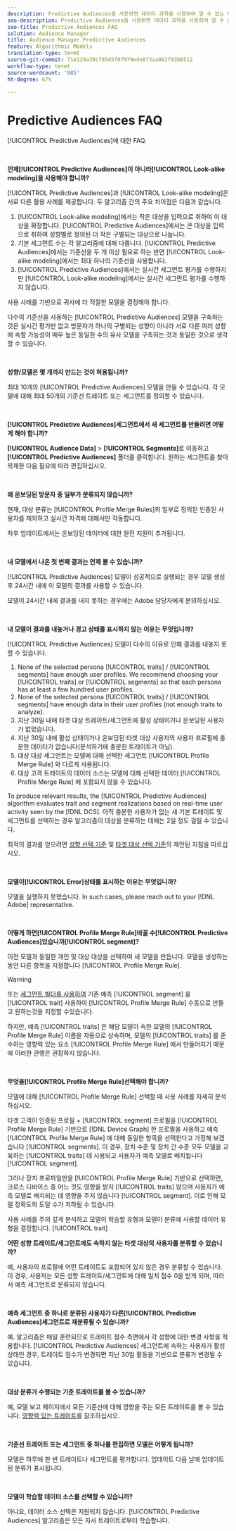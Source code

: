 ```yaml
---
description: Predictive Audiences을 사용하면 데이터 과학을 사용하여 알 수 없는 대상을 실시간으로 개별 성향으로 분류할 수 있습니다.
seo-description: Predictive Audiences을 사용하면 데이터 과학을 사용하여 알 수 없는 대상을 실시간으로 개별 성향으로 분류할 수 있습니다.
seo-title: Predictive Audiences FAQ
solution: Audience Manager
title: Audience Manager Predictive Audiences
feature: Algorithmic Models
translation-type: tm+mt
source-git-commit: 71e129a39cf85d5f07979ede8f3aa862f93b6512
workflow-type: tm+mt
source-wordcount: '985'
ht-degree: 67%

---
```



# Predictive Audiences FAQ

[!UICONTROL Predictive Audiences]에 대한 FAQ.

 

**언제[!UICONTROL Predictive Audiences]이 아니라[!UICONTROL Look-alike modeling]을 사용해야 합니까?**

[!UICONTROL Predictive Audiences]과 [!UICONTROL Look-alike modeling]은 서로 다른 활용 사례를 제공합니다. 두 알고리즘 간의 주요 차이점은 다음과 같습니다.

1. [!UICONTROL Look-alike modeling]에서는 작은 대상을 입력으로 취하여 이 대상을 확장합니다. [!UICONTROL Predictive Audiences]에서는 큰 대상을 입력으로 취하여 성향별로 정의된 더 작은 구별되는 대상으로 나눕니다.
1. 기본 세그먼트 수는 각 알고리즘에 대해 다릅니다. [!UICONTROL Predictive Audiences]에서는 기준선을 두 개 이상 필요로 하는 반면 [!UICONTROL Look-alike modeling]에서는 최대 하나의 기준선을 사용합니다.
1. [!UICONTROL Predictive Audiences]에서는 실시간 세그먼트 평가를 수행하지만 [!UICONTROL Look-alike modeling]에서는 실시간 세그먼트 평가를 수행하지 않습니다.

사용 사례를 기반으로 귀사에 더 적절한 모델을 결정해야 합니다.

다수의 기준선을 사용하는 [!UICONTROL Predictive Audiences] 모델을 구축하는 것은 실시간 평가만 없고 방문자가 하나의 구별되는 성향이 아니라 서로 다른 여러 성향에 속할 가능성이 매우 높은 동일한 수의 유사 모델을 구축하는 것과 동일한 것으로 생각할 수 있습니다.

 

**성향/모델은 몇 개까지 만드는 것이 허용됩니까?**

최대 10개의 [!UICONTROL Predictive Audiences] 모델을 만들 수 있습니다. 각 모델에 대해 최대 50개의 기준선 트레이트 또는 세그먼트를 정의할 수 있습니다.

 

**[!UICONTROL Predictive Audiences]세그먼트에서 새 세그먼트를 만들려면 어떻게 해야 합니까?**

**[!UICONTROL Audience Data]** > **[!UICONTROL Segments]**&#x200B;로 이동하고 **[!UICONTROL Predictive Audiences]** 폴더를 클릭합니다. 원하는 세그먼트를 찾아 복제한 다음 필요에 따라 편집하십시오.

 

**왜 온보딩된 방문자 중 일부가 분류되지 않습니까?**

현재, 대상 분류는 [!UICONTROL Profile Merge Rules]의 일부로 정의된 인증된 사용자를 제외하고 실시간 자격에 대해서만 작동합니다.

차후 업데이트에서는 온보딩된 데이터에 대한 완전 지원이 추가됩니다.

 

**내 모델에서 나온 첫 번째 결과는 언제 볼 수 있습니까?**

[!UICONTROL Predictive Audiences] 모델이 성공적으로 실행되는 경우 모델 생성 후 24시간 내에 이 모델의 결과를 사용할 수 있습니다.

모델이 24시간 내에 결과를 내지 못하는 경우에는 Adobe 담당자에게 문의하십시오.

 

**내 모델이 결과를 내놓거나 경고 상태를 표시하지 않는 이유는 무엇입니까?**

[!UICONTROL Predictive Audiences] 모델이 다수의 이유로 인해 결과를 내놓지 못할 수 있습니다.

1. None of the selected persona [!UICONTROL traits] / [!UICONTROL segments] have enough user profiles. We recommend choosing your [!UICONTROL traits] or [!UICONTROL segments] so that each persona has at least a few hundred user profiles.
1. None of the selected persona [!UICONTROL traits] / [!UICONTROL segments] have enough data in their user profiles (not enough traits to analyze).
1. 지난 30일 내에 타겟 대상 트레이트/세그먼트에 활성 상태이거나 온보딩된 사용자가 없었습니다.
1. 지난 30일 내에 활성 상태이거나 온보딩된 타겟 대상 사용자의 사용자 프로필에 충분한 데이터가 없습니다(분석하기에 충분한 트레이트가 아님).
1. 대상 대상 세그먼트는 모델에 대해 선택한 세그먼트 [!UICONTROL Profile Merge Rule] 와 다르게 사용됩니다.
1. 대상 고객 트레이트의 데이터 소스는 모델에 대해 선택한 데이터 [!UICONTROL Profile Merge Rule] 에 포함되지 않을 수 있습니다.

To produce relevant results, the [!UICONTROL Predictive Audiences] algorithm evaluates trait and segment realizations based on real-time user activity seen by the [!DNL DCS]. 아직 충분한 사용자가 없는 새 기본 트레이트 및 세그먼트를 선택하는 경우 알고리즘이 대상을 분류하는 데에는 2일 정도 걸릴 수 있습니다.

최적의 결과를 얻으려면 [성향 선택 기준](../features/algorithmic-models/predictive-audiences.md#selection-personas) 및 [타겟 대상 선택 기준](../features/algorithmic-models/predictive-audiences.md#selection-audience)의 제안된 지침을 따르십시오.

 

**모델이[!UICONTROL Error]상태를 표시하는 이유는 무엇입니까?**

모델을 실행하지 못했습니다. In such cases, please reach out to your [!DNL Adobe] representative.

 

**어떻게 하면[!UICONTROL Profile Merge Rule]바꿀 수[!UICONTROL Predictive Audiences]있습니까[!UICONTROL segment]?**

이전 모델과 동일한 개인 및 대상 대상을 선택하여 새 모델을 만듭니다. 모델을 생성하는 동안 다른 항목을 지정합니다 [!UICONTROL Profile Merge Rule].

>[!WARNING]
> 또는 [세그먼트 빌더를 사용하여](../features/segments/segment-builder.md) 기존 예측 [!UICONTROL segment] 을 [!UICONTROL trait] 사용하여 [!UICONTROL Profile Merge Rule] 수동으로 만들고 원하는것을 지정할 수있습니다.
> 
> 하지만, 예측 [!UICONTROL traits] 은 해당 모델이 속한 모델의 [!UICONTROL Profile Merge Rule] 이름을 자동으로 상속하며, 모델의 [!UICONTROL traits] 를 준수하는 영향력 있는 요소 [!UICONTROL Profile Merge Rule] 에서 만들어지기 때문에 이러한 관행은 권장하지 않습니다.

 

**무엇을[!UICONTROL Profile Merge Rule]선택해야 합니까?**

모델에 대해 [!UICONTROL Profile Merge Rule] 선택할 때 사용 사례를 자세히 분석하십시오.

타겟 고객이 인증된 프로필 + [!UICONTROL segment] 프로필을 [!UICONTROL Profile Merge Rule] 기반으로 [!DNL Device Graph] 한 프로필을 사용하고 예측 [!UICONTROL Profile Merge Rule] 에 대해 동일한 항목을 선택한다고 가정해 보겠습니다 [!UICONTROL segments]. 이 경우, 장치 수준 및 장치 간 수준 모두 모델을 교육하는 [!UICONTROL traits] 데 사용되고 사용자가 예측 모델로 배치됩니다 [!UICONTROL segment].

그러나 장치 프로파일만을 [!UICONTROL Profile Merge Rule] 기반으로 선택하면, 크로스 디바이스 중 어느 것도 영향을 받지 [!UICONTROL traits] 않으며 사용자가 예측 모델로 배치되는 데 영향을 주지 않습니다 [!UICONTROL segment]. 이로 인해 모델 정확도와 도달 수가 저하될 수 있습니다.

사용 사례를 주의 깊게 분석하고 모델이 학습할 유형과 모델이 분류에 사용할 데이터 유형을 결정합니다. [!UICONTROL trait]

**어떤 성향 트레이트/세그먼트에도 속하지 않는 타겟 대상의 사용자를 분류할 수 있습니까?**

예, 사용자의 프로필에 어떤 트레이트도 포함되어 있지 않은 경우 분류할 수 있습니다. 이 경우, 사용자는 모든 성향 트레이트/세그먼트에 대해 일치 점수 0을 받게 되며, 따라서 예측 세그먼트로 분류되지 않습니다.

 

**예측 세그먼트 중 하나로 분류된 사용자가 다른[!UICONTROL Predictive Audiences]세그먼트로 재분류될 수 있습니까?**

예. 알고리즘은 매일 훈련되므로 트레이트 점수 측면에서 각 성향에 대한 변경 사항을 적용합니다. [!UICONTROL Predictive Audiences] 세그먼트에 속하는 사용자가 활성 상태인 경우, 트레이트 점수가 변경되면 지난 30일 활동을 기반으로 분류가 변경될 수 있습니다.

 

**대상 분류가 수행되는 기준 트레이트를 볼 수 있습니까?**

예, 모델 보고 페이지에서 모든 기준선에 대해 영향을 주는 모든 트레이트를 볼 수 있습니다. [영향력 있는 트레이트](../features/algorithmic-models/predictive-audiences-reporting.md#influential-traits)를 참조하십시오.

 

**기준선 트레이트 또는 세그먼트 중 하나를 편집하면 모델은 어떻게 됩니까?**

모델은 하루에 한 번 트레이트나 세그먼트를 평가합니다. 업데이트 다음 날에 업데이트된 분류가 표시됩니다.

 

**모델이 학습할 데이터 소스를 선택할 수 있습니까?**

아니요, 데이터 소스 선택은 지원되지 않습니다. [!UICONTROL Predictive Audiences] 알고리즘은 모든 자사 트레이트로부터 학습합니다.